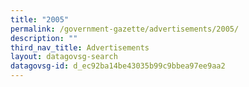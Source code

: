 ```yaml
---
title: "2005"
permalink: /government-gazette/advertisements/2005/
description: ""
third_nav_title: Advertisements
layout: datagovsg-search
datagovsg-id: d_ec92ba14be43035b99c9bbea97ee9aa2
---
```

